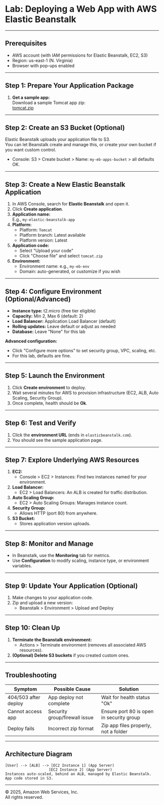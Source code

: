 # Lab: Deploying a Web App with AWS Elastic Beanstalk


---

## Prerequisites

- AWS account (with IAM permissions for Elastic Beanstalk, EC2, S3)
- Region: us-east-1 (N. Virginia)
- Browser with pop-ups enabled

---

## Step 1: Prepare Your Application Package

1. **Get a sample app:**  
   Download a sample Tomcat app zip:  
   [tomcat.zip](https://docs.aws.amazon.com/elasticbeanstalk/latest/dg/samples/tomcat.zip)

---

## Step 2: Create an S3 Bucket (Optional)

Elastic Beanstalk uploads your application file to S3.  
You can let Beanstalk create and manage this, or create your own bucket if you want custom control.

- Console: S3 > Create bucket > Name: `my-eb-apps-bucket` > all defaults OK.

---

## Step 3: Create a New Elastic Beanstalk Application

1. In AWS Console, search for **Elastic Beanstalk** and open it.
2. Click **Create application**.
3. **Application name:**  
   E.g., `my-elastic-beanstalk-app`
4. **Platform:**  
   - Platform: `Tomcat`
   - Platform branch: Latest available
   - Platform version: Latest
5. **Application code:**  
   - Select "Upload your code"
   - Click "Choose file" and select `tomcat.zip`
6. **Environment:**  
   - Environment name: e.g., `my-eb-env`
   - Domain: auto-generated, or customize if you wish

---

## Step 4: Configure Environment (Optional/Advanced)

- **Instance type:** t2.micro (free tier eligible)
- **Capacity:** Min 2, Max 6 (default: 2)
- **Load Balancer:** Application Load Balancer (default)
- **Rolling updates:** Leave default or adjust as needed
- **Database:** Leave "None" for this lab

**Advanced configuration:**  
- Click "Configure more options" to set security group, VPC, scaling, etc.
- For this lab, defaults are fine.

---

## Step 5: Launch the Environment

1. Click **Create environment** to deploy.
2. Wait several minutes for AWS to provision infrastructure (EC2, ALB, Auto Scaling, Security Group).
3. Once complete, health should be **Ok**.

---

## Step 6: Test and Verify

1. Click the **environment URL** (ends in `elasticbeanstalk.com`).
2. You should see the sample application page.

---

## Step 7: Explore Underlying AWS Resources

1. **EC2:**  
   - Console > EC2 > Instances: Find two instances named for your environment.
2. **Load Balancer:**  
   - EC2 > Load Balancers: An ALB is created for traffic distribution.
3. **Auto Scaling Group:**  
   - EC2 > Auto Scaling Groups: Manages instance count.
4. **Security Group:**  
   - Allows HTTP (port 80) from anywhere.
5. **S3 Bucket:**  
   - Stores application version uploads.

---

## Step 8: Monitor and Manage

- In Beanstalk, use the **Monitoring** tab for metrics.
- Use **Configuration** to modify scaling, instance type, or environment variables.

---

## Step 9: Update Your Application (Optional)

1. Make changes to your application code.
2. Zip and upload a new version:
   - Beanstalk > Environment > Upload and Deploy

---

## Step 10: Clean Up

1. **Terminate the Beanstalk environment:**
   - Actions > Terminate environment (removes all associated AWS resources).
2. **(Optional) Delete S3 buckets** if you created custom ones.

---

## Troubleshooting

| Symptom                    | Possible Cause                 | Solution                                  |
|----------------------------|-------------------------------|-------------------------------------------|
| 404/503 after deploy       | App deploy not complete        | Wait for health status "Ok"               |
| Cannot access app          | Security group/firewall issue  | Ensure port 80 is open in security group  |
| Deploy fails               | Incorrect zip format           | Zip app files properly, not a folder      |

---

## Architecture Diagram

```
[User] --> [ALB] --> [EC2 Instance 1] (App Server)
                    [EC2 Instance 2] (App Server)
Instances auto-scaled, behind an ALB, managed by Elastic Beanstalk.
App code stored in S3.
```

---

© 2025, Amazon Web Services, Inc.  
All rights reserved.
